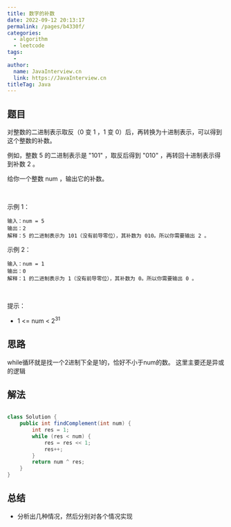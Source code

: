 ```yaml
---
title: 数字的补数
date: 2022-09-12 20:13:17
permalink: /pages/b4330f/
categories:
  - algorithm
  - leetcode
tags:
  - 
author: 
  name: JavaInterview.cn
  link: https://JavaInterview.cn
titleTag: Java
---
```


## 题目

对整数的二进制表示取反（0 变 1 ，1 变 0）后，再转换为十进制表示，可以得到这个整数的补数。

例如，整数 5 的二进制表示是 "101" ，取反后得到 "010" ，再转回十进制表示得到补数 2 。

给你一个整数 num ，输出它的补数。

 

示例 1：

    输入：num = 5
    输出：2
    解释：5 的二进制表示为 101（没有前导零位），其补数为 010。所以你需要输出 2 。
示例 2：

    输入：num = 1
    输出：0
    解释：1 的二进制表示为 1（没有前导零位），其补数为 0。所以你需要输出 0 。
 

提示：

- 1 <= num < 2<sup>31</sup>



## 思路

while循环就是找一个2进制下全是1的，恰好不小于num的数。 这里主要还是异或的逻辑

## 解法
```java

class Solution {
    public int findComplement(int num) {
		int res = 1;
		while (res < num) {
			res = res << 1;
			res++;
		}
		return num ^ res;
    }
}
```

## 总结

- 分析出几种情况，然后分别对各个情况实现 
